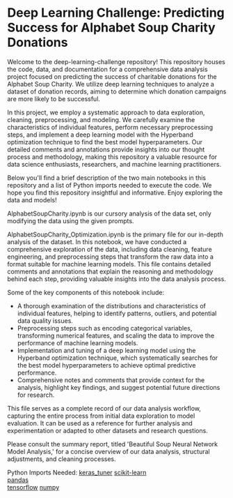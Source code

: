 # Deep Learning Challenge: Predicting Success for Alphabet Soup Charity Donations

Welcome to the deep-learning-challenge repository! This repository houses the code, data, and documentation for a comprehensive data analysis project focused on predicting the success of charitable donations for the Alphabet Soup Charity. We utilize deep learning techniques to analyze a dataset of donation records, aiming to determine which donation campaigns are more likely to be successful.

In this project, we employ a systematic approach to data exploration, cleaning, preprocessing, and modeling. We carefully examine the characteristics of individual features, perform necessary preprocessing steps, and implement a deep learning model with the Hyperband optimization technique to find the best model hyperparameters. Our detailed comments and annotations provide insights into our thought process and methodology, making this repository a valuable resource for data science enthusiasts, researchers, and machine learning practitioners.

Below you'll find a brief description of the two main notebooks in this repository and a list of Python imports needed to execute the code. We hope you find this repository insightful and informative. Enjoy exploring the data and models!

AlphabetSoupCharity.ipynb is our cursory analysis of the data set, only modifying the data using the given prompts.

AlphabetSoupCharity_Optimization.ipynb is the primary file for our in-depth analysis of the dataset. In this notebook, we have conducted a comprehensive exploration of the data, including data cleaning, feature engineering, and preprocessing steps that transform the raw data into a format suitable for machine learning models. This file contains detailed comments and annotations that explain the reasoning and methodology behind each step, providing valuable insights into the data analysis process.

Some of the key components of this notebook include:
- A thorough examination of the distributions and characteristics of individual features, helping to identify patterns, outliers, and potential data quality issues.
- Preprocessing steps such as encoding categorical variables, transforming numerical features, and scaling the data to improve the performance of machine learning models.
- Implementation and tuning of a deep learning model using the Hyperband optimization technique, which systematically searches for the best model hyperparameters to achieve optimal predictive performance.
- Comprehensive notes and comments that provide context for the analysis, highlight key findings, and suggest potential future directions for research.

This file serves as a complete record of our data analysis workflow, capturing the entire process from initial data exploration to model evaluation. It can be used as a reference for further analysis and experimentation or adapted to other datasets and research questions.

Please consult the summary report, titled 'Beautiful Soup Neural Network Model Analysis,' for a concise overview of our data analysis, structural adjustments, and cleaning processes.

Python Imports Needed:
[keras_tuner](https://keras.io/keras_tuner/)
[scikit-learn](https://scikit-learn.org/stable/)  
[pandas](https://pandas.pydata.org/)  
[tensorflow](https://www.tensorflow.org/)
[numpy](https://numpy.org/)  

